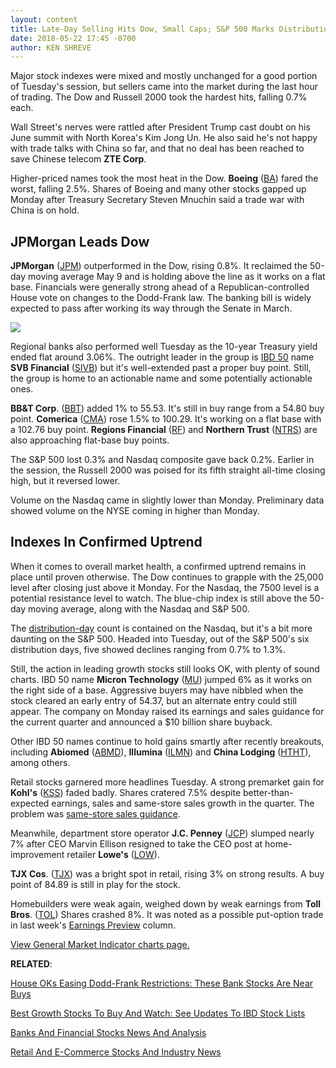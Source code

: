 ```yaml
---
layout: content
title: Late-Day Selling Hits Dow, Small Caps; S&P 500 Marks Distribution Day
date: 2018-05-22 17:45 -0700
author: KEN SHREVE
---
```






Major stock indexes were mixed and mostly unchanged for a good portion of Tuesday's session, but sellers came into the market during the last hour of trading. The Dow and Russell 2000 took the hardest hits, falling 0.7% each.




Wall Street's nerves were rattled after President Trump cast doubt on his June summit with North Korea's Kim Jong Un. He also said he's not happy with trade talks with China so far, and that no deal has been reached to save Chinese telecom **ZTE Corp**.


Higher-priced names took the most heat in the Dow. **Boeing** ([BA](https://research.investors.com/quote.aspx?symbol=BA)) fared the worst, falling 2.5%. Shares of Boeing and many other stocks gapped up Monday after Treasury Secretary Steven Mnuchin said a trade war with China is on hold.


JPMorgan Leads Dow
------------------


**JPMorgan** ([JPM](https://research.investors.com/quote.aspx?symbol=JPM)) outperformed in the Dow, rising 0.8%. It reclaimed the 50-day moving average May 9 and is holding above the line as it works on a flat base. Financials were generally strong ahead of a Republican-controlled House vote on changes to the Dodd-Frank law. The banking bill is widely expected to pass after working its way through the Senate in March.


![](https://www.investors.com/wp-content/uploads/2018/05/MP_7x3_052218-201x300.jpg)  

Regional banks also performed well Tuesday as the 10-year Treasury yield ended flat around 3.06%. The outright leader in the group is [IBD 50](https://www.investors.com/stock-lists/ibd-50/ibd-50-performance/) name **SVB Financial** ([SIVB](https://research.investors.com/quote.aspx?symbol=SIVB)) but it's well-extended past a proper buy point. Still, the group is home to an actionable name and some potentially actionable ones.


**BB&T Corp**. ([BBT](https://research.investors.com/quote.aspx?symbol=BBT)) added 1% to 55.53. It's still in buy range from a 54.80 buy point. **Comerica** ([CMA](https://research.investors.com/quote.aspx?symbol=CMA)) rose 1.5% to 100.29. It's working on a flat base with a 102.76 buy point. **Regions Financial** ([RF](https://research.investors.com/quote.aspx?symbol=RF)) and **Northern Trust** ([NTRS](https://research.investors.com/quote.aspx?symbol=NTRS)) are also approaching flat-base buy points.


The S&P 500 lost 0.3% and Nasdaq composite gave back 0.2%. Earlier in the session, the Russell 2000 was poised for its fifth straight all-time closing high, but it reversed lower.


Volume on the Nasdaq came in slightly lower than Monday. Preliminary data showed volume on the NYSE coming in higher than Monday.


Indexes In Confirmed Uptrend
----------------------------


When it comes to overall market health, a confirmed uptrend remains in place until proven otherwise. The Dow continues to grapple with the 25,000 level after closing just above it Monday. For the Nasdaq, the 7500 level is a potential resistance level to watch. The blue-chip index is still above the 50-day moving average, along with the Nasdaq and S&P 500.


The [distribution-day](http://www.investors.com/ibd-university/market-timing/market-tops/) count is contained on the Nasdaq, but it's a bit more daunting on the S&P 500. Headed into Tuesday, out of the S&P 500's six distribution days, five showed declines ranging from 0.7% to 1.3%.


Still, the action in leading growth stocks still looks OK, with plenty of sound charts. IBD 50 name **Micron Technology** ([MU](https://research.investors.com/quote.aspx?symbol=MU)) jumped 6% as it works on the right side of a base. Aggressive buyers may have nibbled when the stock cleared an early entry of 54.37, but an alternate entry could still appear. The company on Monday raised its earnings and sales guidance for the current quarter and announced a $10 billion share buyback.



Other IBD 50 names continue to hold gains smartly after recently breakouts, including **Abiomed** ([ABMD](https://research.investors.com/quote.aspx?symbol=ABMD)), **Illumina** ([ILMN](https://research.investors.com/quote.aspx?symbol=ILMN)) and **China Lodging** ([HTHT](https://research.investors.com/quote.aspx?symbol=HTHT)), among others.


Retail stocks garnered more headlines Tuesday. A strong premarket gain for **Kohl's** ([KSS](https://research.investors.com/quote.aspx?symbol=KSS)) faded badly. Shares cratered 7.5% despite better-than-expected earnings, sales and same-store sales growth in the quarter. The problem was [same-store sales guidance](https://www.investors.com/news/kohls-q1-earnings-macys-jcpenney-department-store-results/).


Meanwhile, department store operator **J.C. Penney** ([JCP](https://research.investors.com/quote.aspx?symbol=JCP)) slumped nearly 7% after CEO Marvin Ellison resigned to take the CEO post at home-improvement retailer **Lowe's** ([LOW](https://research.investors.com/quote.aspx?symbol=LOW)).


**TJX Cos**. ([TJX](https://research.investors.com/quote.aspx?symbol=TJX)) was a bright spot in retail, rising 3% on strong results. A buy point of 84.89 is still in play for the stock.


Homebuilders were weak again, weighed down by weak earnings from **Toll Bros**. ([TOL](https://research.investors.com/quote.aspx?symbol=TOL)) Shares crashed 8%. It was noted as a possible put-option trade in last week's [Earnings Preview](https://www.investors.com/research/earnings-preview/ross-stores-kohls-best-buy-headline-busy-week-of-retail-earnings/) column.


[View General Market Indicator charts page.](https://www.investors.com/wp-content/uploads/2018/05/IBD2205152543GMI.pdf)


**RELATED**:


[House OKs Easing Dodd-Frank Restrictions: These Bank Stocks Are Near Buys](https://www.investors.com/news/bank-stocks-suntrust-morgan-stanley-dodd-frank-house-vote/)


[Best Growth Stocks To Buy And Watch: See Updates To IBD Stock Lists](https://www.investors.com/stock-lists/best-growth-stocks-buy-watch-ibd-stock-lists/)


[Banks And Financial Stocks News And Analysis](http://www.investors.com/news/banks-and-financial-stocks-news-and-analysis-bofa-wellsfargo-jpmorgan-goldmansach/)


[Retail And E-Commerce Stocks And Industry News](http://www.investors.com/news/retail-and-e-commerce-stocks-and-industry-news)




